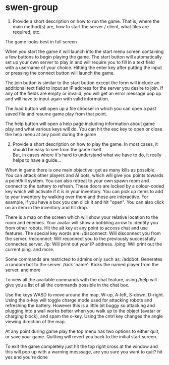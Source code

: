 swen-group
==========
1) Provide a short description on how to run the game.  That is, where the main method(s) are, how to start 
the server / client, what files are required, etc.

The game looks best in full screen

When you start the game it will launch into the start menu screen containing a few buttons to begin playing the game.
The start button will automatically set up your own server to play in and will require you to fill in a text field
with a username of your choice. Hitting the enter key after putting the input or pressing the connect button will
launch the game.

The join button is similar to the start button except the form will include an additional text field to input an IP address
for the server you desire to join. If any of the fields are empty or invalid, you will get an error message pop up and 
will have to input again with valid information.

The load button will open up a file chooser in which you can open a past saved file and resume game play from that point.

The help button will open a help page including information about game play and what various keys will do. You can hit the esc
key to open or close the help menu at any point during the game



2) Provide a short description on how to play the game.  In most cases, it should be easy to see from the game itself.  
But, in cases where it's hard to understand what we have to do, it really helps to have a guide...

When in game there is one main objective: get as many kills as possible. You can attack other players and AI bots, which will
give you points towards a point/kill system. You can also retreat to your own spawn room and connect to the battery
to refresh. These doors are locked by a colour-coded key which will activate if it is in your inventory.
You can pick up items to add to your inventory by walking over them and these are interactive. For example, if you have
a box you can click it and hit "open". You can also click on an item in the inventory and hit drop.

There is a map on the screen which will show your relative location to the room and enemies. Your avatar will show
a bobbling arrow to identify you from other robots.
Hit the alt key at any point to access chat and use features. The special key words are:
/disconnect: Will disconnect you from the server. 
/reconnect: Will reconnect you to the previously successfully connected server. 
/ip: Will print out your IP address. 
/ping: Will print out the current ping. 
and more.

Some commands are restricted to admins only such as:
/addbot: Generates a random bot to the server. 
/kick 'name': Kicks the named player from the server. 
and more

To view all the available commands with the chat feature, using /help will give you a list of all the commands possible in the chat box.

Use the keys WASD to move around the map, W-up, A-left, S-down, D-right.
Using the o-key will toggle charge mode used for attacking robots and refreshing the battery. However this is a little bit buggy
so attacking and plugging into a wall works better when you walk up to the object (avatar or charging block), and spam the o-key.
Using the cntrl key changes the angle viewing direction of the map.

At any point during game play the top menu has two options to either quit, or save your game. Quitting will revert you back
to the initial start screen.

To exit the game completely just hit the top right cross at the window and this will pop up with a warning messsage, are you sure
you want to quit? hit yes and you're done

